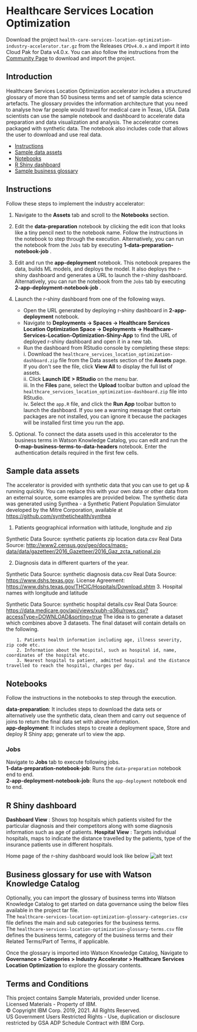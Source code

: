 # Healthcare Services Location Optimization

Download the project `health-care-services-location-optimization-industry-accelerator.tar.gz` from the Releases `CPDv4.0.x` and import it into Cloud Pak for Data v4.0.x. You can also follow the instructions from the [Community Page](https://community.ibm.com/community/user/cloudpakfordata/viewdocument/healthcare-location-services-optimi) to download and import the project.


## Introduction
Healthcare Services Location Optimization accelerator includes a structured glossary of more than 50 business terms and set of sample data science artefacts. The glossary provides the information architecture that you need to analyse how far people would travel for medical care in Texas, USA. Data scientists can use the sample notebook and dashboard to accelerate data preparation and data visualization and analysis. The accelerator comes packaged with synthetic data. The notebook also includes code that allows the user to download and use real data.

- [Instructions](#instructions)
- [Sample data assets](#data-assets)
- [Notebooks](#notebooks)
- [R Shiny dashboard](#dashboard)
- [Sample business glossary](#glossary)


<a id="instructions"></a>
## Instructions
Follow these steps to implement the industry accelerator:
1. Navigate to the **Assets** tab and scroll to the **Notebooks** section.

2. Edit the **data-preparation** notebook by clicking the edit icon that looks like a tiny pencil next to the notebook name. Follow the instructions in the notebook to step through the execution.
Alternatively, you can run the notebook from the `Jobs` tab by executing **1-data-preparation-notebook-job** .

3. Edit and run the **app-deployment** notebook. This notebook prepares the data, builds ML models, and deploys the model. It also deploys  the r-shiny dashboard and generates a URL to launch the r-shiny dashboard.
Alternatively, you can run the notebook from the `Jobs` tab by executing **2-app-deployment-notebook-job** .

4. Launch the r-shiny dashboard from one of the following ways.
    - Open the URL generated by deploying r-shiny dashboard in **2-app-deployment** notebook. 
    - Navigate to **Deployments -> Spaces -> Healthcare Services Location Optimization Space -> Deployments -> Healthcare-Services-Location-Optimization-Shiny-App** to find the URL of deployed r-shiny dashboard and open it in a new tab.
    - Run the dashboard from RStudio console by completing these steps: <br>
     i. Download the `healthcare_services_location_optimization-dashboard.zip` file from the Data assets section of the **Assets** page. If you don't see the file, click **View All** to display the full list of assets.<br>
     ii. Click **Launch IDE > RStudio** on the menu bar. <br>
     iii. In the **Files** pane, select the **Upload** toolbar button and upload the `healthcare_services_location_optimization-dashboard.zip` file into RStudio.<br>
     iv. Select the `app.R` file, and click the **Run App** toolbar button to launch the dashboard. If you see a warning message that certain packages are not installed, you can ignore it because the packages will be installed first time you run the app. <br>

5. Optional. To connect the data assets used in this accelerator to the business terms in Watson Knowledge Catalog, you can edit and run the **0-map-business-terms-to-data-headers** notebook. Enter the authentication details required in the first few cells. 

 <a id="data-assets"></a>
## Sample data assets
The accelerator is provided with synthetic data that you can use to get up & running quickly. You can replace this with your own data or other data from an external source, some examples are provided below. The synthetic data was generated using Synthea - a Synthetic Patient Population Simulator developed by the Mitre Corporation, available at https://github.com/synthetichealth/synthea

1. Patients geographical information with latitude, longitude and zip

  Synthetic Data Source: synthetic patients zip location data.csv
  Real Data Source: http://www2.census.gov/geo/docs/maps-data/data/gazetteer/2016_Gazetteer/2016_Gaz_zcta_national.zip

2. Diagnosis data in different quarters of the year.

  Synthetic Data Source: synthetic diagnosis data.csv
  Real Data Source: https://www.dshs.texas.gov. License Agreement: https://www.dshs.texas.gov/THCIC/Hospitals/Download.shtm
3. Hospital names with longitude and latitude

  Synthetic Data Source: synthetic hospital details.csv
  Real Data Source: https://data.medicare.gov/api/views/xubh-q36u/rows.csv?accessType=DOWNLOAD&sorting=true
  The idea is to generate a dataset which combines above 3 datasets. The final dataset will contain details on the following.

        1. Patients health information including age, illness severity, zip code etc.
        2. Information about the hospital, such as hospital id, name, coordinates of the hospital etc.
        3. Nearest hospital to patient, admitted hospital and the distance travelled to reach the hospital, charges per day.

<a id="notebooks"></a>
## Notebooks

Follow the instructions in the notebooks to step through the execution.

**data-preparation**: It includes steps to download the data sets or alternatively use the synthetic data, clean them and carry out sequence of joins to return the final data set with above information. <br>
**app-deployment**: It includes steps to create a deployment space, Store and deploy R Shiny app; generate url to view the app.

### Jobs
Navigate to **Jobs** tab to execute following jobs. <br>
**1-data-preparation-notebook-job**: Runs the `data-preparation` notebook end to end. <br>
**2-app-deployment-notebook-job**: Runs the `app-deployment` notebook end to end.

<a id="dashboard"></a>
## R Shiny dashboard
**Dashboard View** : Shows top hospitals which patients visited for the particular diagnosis and their competitors along with some diagnosis information such as age of patients.
**Hospital View** : Targets individual hospitals, maps to indicate the distance travelled by the patients, type of the insurance patients use in different hospitals.

Home page of the r-shiny dashboard would look like below
![alt text](https://public.dhe.ibm.com/software/data/sw-library/cognos/mobile/C11/catalog/images/cp4d/Healthcare_Location_Optimization2.PNG)

<a id="glossary"></a>
## Business glossary for use with Watson Knowledge Catalog
Optionally, you can import the glossary of business terms into Watson Knowledge Catalog to get started on data governance using the below files available in the project tar file. <br>
The `healthcare-services-location-optimization-glossary-categories.csv` file defines the main and sub categories for the business terms. <br>
The `healthcare-services-location-optimization-glossary-terms.csv` file defines the business terms, category of the business terms and their Related Terms/Part of Terms, if applicable. <br>

Once the glossary is imported into Watson Knowledge Catalog, Navigate to **Governance > Categories > Industry Accelerator > Healthcare Services Location Optimization** to explore the glossary contents. 

## Terms and Conditions
This project contains Sample Materials, provided under license. <br>
Licensed Materials - Property of IBM. <br>
© Copyright IBM Corp. 2019, 2021. All Rights Reserved. <br>
US Government Users Restricted Rights - Use, duplication or disclosure restricted by GSA ADP Schedule Contract with IBM Corp.<br><br/>
